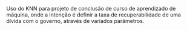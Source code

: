 Uso do KNN para projeto de conclusão de curso de aprendizado de máquina, onde a intenção é definir a taxa de recuperabilidade de uma dívida com o governo, através de variados parâmetros.
